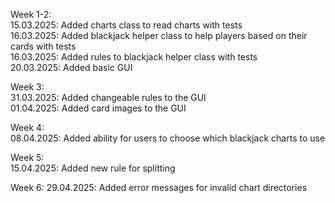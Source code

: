 Week 1-2:  
15.03.2025: Added charts class to read charts with tests  
16.03.2025: Added blackjack helper class to help players based on their cards with tests  
16.03.2025: Added rules to blackjack helper class with tests  
20.03.2025: Added basic GUI

Week 3:  
31.03.2025: Added changeable rules to the GUI  
01.04.2025: Added card images to the GUI

Week 4:  
08.04.2025: Added ability for users to choose which blackjack charts to use

Week 5:  
15.04.2025: Added new rule for splitting

Week 6:
29.04.2025: Added error messages for invalid chart directories
